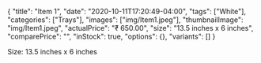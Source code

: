{
    "title": "Item 1",
    "date": "2020-10-11T17:20:49-04:00",
    "tags": ["White"],
    "categories": ["Trays"],
    "images": ["img/Item1.jpeg"],
    "thumbnailImage": "img/Item1.jpeg",
    "actualPrice": "₹ 650.00",
    "size": "13.5 inches x 6 inches",
    "comparePrice": "",
    "inStock": true,
    "options": {},
    "variants": []
}

Size: 13.5 inches x 6 inches